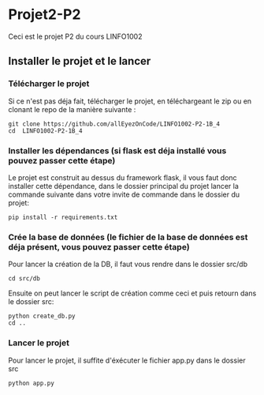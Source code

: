 # Projet2-P2

Ceci est le projet P2 du cours LINFO1002


## Installer le projet et le lancer

### Télécharger le projet

Si ce n'est pas déja fait, télécharger le projet, en téléchargeant le zip ou en clonant le repo de la manière suivante :

```
git clone https://github.com/allEyezOnCode/LINFO1002-P2-1B_4
cd  LINFO1002-P2-1B_4
```

### Installer les dépendances (si flask est déja installé vous pouvez passer cette étape)

Le projet est construit au dessus du framework flask, il vous faut donc installer cette dépendance, dans le dossier principal du projet lancer la commande suivante dans votre invite de commande dans le dossier du projet:

```
pip install -r requirements.txt
```

### Crée la base de données (le fichier de la base de données est déja présent, vous pouvez passer cette étape)


Pour lancer la création de la DB, il faut vous rendre dans le dossier src/db
```
cd src/db
```

Ensuite on peut lancer le script de création comme ceci et puis retourn dans le dossier src:

```
python create_db.py
cd ..
```


### Lancer le projet

Pour lancer le projet, il suffite d'éxécuter le fichier app.py dans le dossier src

```
python app.py
```